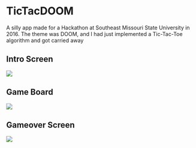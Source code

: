 # TicTacDOOM
A silly app made for a Hackathon at Southeast Missouri State University in 2016. The theme was DOOM, and I had just implemented a Tic-Tac-Toe algorithm and got carried away

## Intro Screen
![](http://i.imgur.com/ScywMeO.png)

## Game Board
![](http://imgur.com/EqSleuI)

## Gameover Screen
![](http://imgur.com/Wjn3imR)
